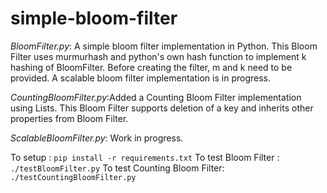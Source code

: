 simple-bloom-filter
===================

*BloomFilter.py*: A simple bloom filter implementation in Python. This Bloom Filter uses murmurhash and python's own hash function to implement k hashing of BloomFilter. Before creating the filter, m and k need to be provided. A scalable bloom filter implementation is in progress.

*CountingBloomFilter.py*:Added a Counting Bloom Filter implementation using Lists. This Bloom Filter supports deletion of a key and inherits other properties from Bloom Filter.

*ScalableBloomFilter.py*: Work in progress.

To setup : `pip install -r requirements.txt`
To test Bloom Filter : `./testBloomFilter.py`
To test Counting Bloom Filter: `./testCountingBloomFilter.py`
